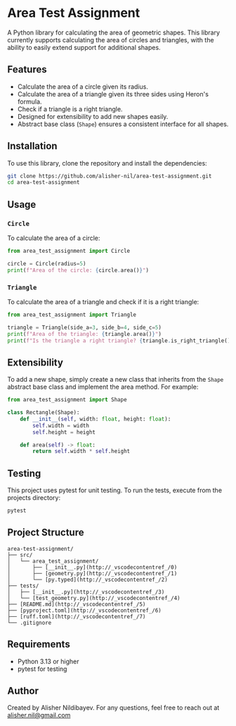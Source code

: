 # Area Test Assignment

A Python library for calculating the area of geometric shapes. This library currently supports calculating the area of circles and triangles, with the ability to easily extend support for additional shapes.

## Features

- Calculate the area of a circle given its radius.
- Calculate the area of a triangle given its three sides using Heron's formula.
- Check if a triangle is a right triangle.
- Designed for extensibility to add new shapes easily.
- Abstract base class (`Shape`) ensures a consistent interface for all shapes.

## Installation

To use this library, clone the repository and install the dependencies:

```bash
git clone https://github.com/alisher-nil/area-test-assignment.git
cd area-test-assignment
```

## Usage
### `Circle`
To calculate the area of a circle:
```python
from area_test_assignment import Circle

circle = Circle(radius=5)
print(f"Area of the circle: {circle.area()}")
```

### `Triangle`
To calculate the area of a triangle and check if it is a right triangle:
```python
from area_test_assignment import Triangle

triangle = Triangle(side_a=3, side_b=4, side_c=5)
print(f"Area of the triangle: {triangle.area()}")
print(f"Is the triangle a right triangle? {triangle.is_right_triangle()}")
```
## Extensibility
To add a new shape, simply create a new class that inherits from the `Shape` abstract base class and implement the area method. For example:
```python
from area_test_assignment import Shape

class Rectangle(Shape):
    def __init__(self, width: float, height: float):
        self.width = width
        self.height = height

    def area(self) -> float:
        return self.width * self.height
```
## Testing
This project uses pytest for unit testing. To run the tests, execute from the projects directory:
```bash
pytest
```
## Project Structure
```
area-test-assignment/
├── src/
│   └── area_test_assignment/
│       ├── [__init__.py](http://_vscodecontentref_/0)
│       ├── [geometry.py](http://_vscodecontentref_/1)
│       └── [py.typed](http://_vscodecontentref_/2)
├── tests/
│   ├── [__init__.py](http://_vscodecontentref_/3)
│   └── [test_geometry.py](http://_vscodecontentref_/4)
├── [README.md](http://_vscodecontentref_/5)
├── [pyproject.toml](http://_vscodecontentref_/6)
├── [ruff.toml](http://_vscodecontentref_/7)
└── .gitignore
```
## Requirements
- Python 3.13 or higher
- pytest for testing
## Author
Created by Alisher Nildibayev. For any questions, feel free to reach out at alisher.nil@gmail.com